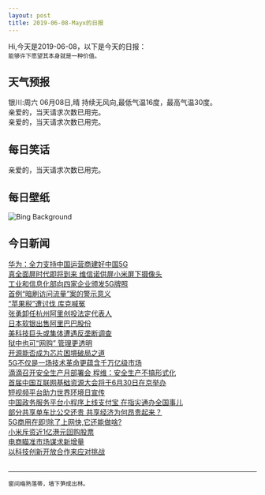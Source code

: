 ```yaml
---
layout: post
title: 2019-06-08-Mayx的日报
---
```


Hi,今天是2019-06-08，以下是今天的日报：<br><small>
能够许下愿望其本身就是一种价值。</small><!--more-->
## 天气预报
银川:周六 06月08日,晴 持续无风向,最低气温16度，最高气温30度。<br>亲爱的，当天请求次数已用完。<br>亲爱的，当天请求次数已用完。
## 每日笑话
亲爱的，当天请求次数已用完。
## 每日壁纸
![Bing Background](https://cn.bing.com/th?id=OHR.DoughnutDay_EN-US0218386243_1920x1080.jpg&rf=LaDigue_1920x1080.jpg&pid=hp "A glazed doughnut with sprinkles (© viafilms/Getty Images)")
## 今日新闻

[华为：全力支持中国运营商建好中国5G](http://it.people.com.cn/n1/2019/0606/c1009-31124511.html)   
[真全面屏时代即将到来 维信诺供屏小米屏下摄像头](http://it.people.com.cn/n1/2019/0606/c1009-31124119.html)   
[工业和信息化部向四家企业颁发5G牌照](http://it.people.com.cn/n1/2019/0606/c1009-31123764.html)   
[首例“暗刷访问流量”案的警示意义](http://it.people.com.cn/n1/2019/0606/c1009-31122411.html)   
[“苹果税”遭讨伐 库克喊冤](http://it.people.com.cn/n1/2019/0606/c1009-31122417.html)   
[张勇卸任杭州阿里创投法定代表人](http://it.people.com.cn/n1/2019/0606/c1009-31122429.html)   
[日本软银出售阿里巴巴股份](http://it.people.com.cn/n1/2019/0606/c1009-31122726.html)   
[美科技巨头或集体遭遇反垄断调查](http://it.people.com.cn/n1/2019/0606/c1009-31122497.html)   
[狱中也可“网购” 管理更透明](http://it.people.com.cn/n1/2019/0606/c1009-31122409.html)   
[开源能否成为芯片困境破局之道](http://it.people.com.cn/n1/2019/0606/c1009-31122492.html)   
[5G不仅是一场技术革命更蕴含千万亿级市场](http://it.people.com.cn/n1/2019/0606/c1009-31122627.html)   
[滴滴召开安全生产月部署会 程维：安全生产不搞形式化](http://it.people.com.cn/n1/2019/0605/c1009-31122274.html)   
[首届中国互联网基础资源大会将于6月30日在京举办](http://it.people.com.cn/n1/2019/0605/c1009-31122196.html)   
[短视频平台助力世界环境日宣传](http://it.people.com.cn/n1/2019/0605/c1009-31122072.html)   
[中国政务服务平台小程序上线支付宝 在指尖通办全国事儿](http://it.people.com.cn/n1/2019/0605/c1009-31121599.html)   
[部分共享单车比公交还贵 共享经济为何昂贵起来？](http://it.people.com.cn/n1/2019/0605/c1009-31121268.html)   
[5G商用在即!除了上网快,它还能做啥?](http://it.people.com.cn/n1/2019/0605/c1009-31120409.html)   
[小米斥资近1亿港元回购股票](http://it.people.com.cn/n1/2019/0605/c1009-31120438.html)   
[电商瞄准市场谋求新增量](http://it.people.com.cn/n1/2019/0605/c1009-31120334.html)   
[以科技创新开放合作来应对挑战](http://it.people.com.cn/n1/2019/0605/c1009-31120429.html)   
<br />

***

<small>窗间梅熟落蒂，墙下笋成出林。</small>
